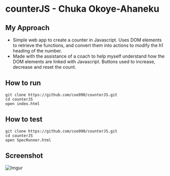 # counterJS - Chuka Okoye-Ahaneku
## My Approach
* Simple web app to create a counter in Javascript. Uses DOM elements to retrieve the functions, and convert them into actions to modify the h1 heading of the number.
* Made with the assistance of a coach to help myself understand how the DOM elements are linked with Javascript. Buttons used to increase, decrease and reset the count.

## How to run
```
git clone https://github.com/coo990/counterJS.git
cd counterJS
open index.html
```

## How to test
```
git clone https://github.com/coo990/counterJS.git
cd counterJS
open SpecRunner.html
```

## Screenshot
![Imgur](https://i.imgur.com/wcN49C9.png)